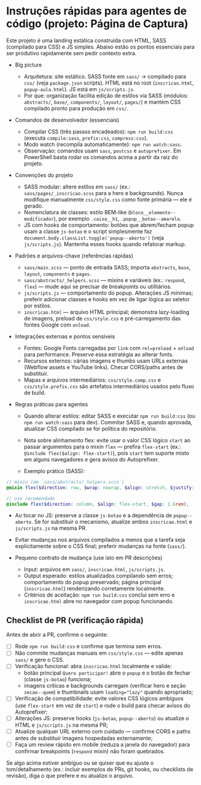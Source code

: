 # Instruções rápidas para agentes de código (projeto: Página de Captura)

Este projeto é uma landing estática construída com HTML, SASS (compilado para CSS) e JS simples. Abaixo estão os pontos essenciais para ser produtivo rapidamente sem pedir contexto extra.

- Big picture

  - Arquitetura: site estático. SASS fonte em `sass/` -> compilado para `css/` (veja `package.json` scripts). HTML está no root (`inscricao.html`, `popup-aula.html`). JS está em `js/scripts.js`.
  - Por que: organização facilita edição de estilos via SASS (módulos: `abstracts/`, `base/`, `components/`, `layout/`, `pages/`) e mantém CSS compilado pronto para produção em `css/`.

- Comandos de desenvolvedor (essenciais)

  - Compilar CSS (três passos encadeados): `npm run build:css` (executa `compile:sass`, `prefix:css`, `compress:css`).
  - Modo watch (recompila automaticamente): `npm run watch:sass`.
  - Observação: comandos usam `sass`, `postcss` e `autoprefixer`. Em PowerShell basta rodar os comandos acima a partir da raiz do projeto.

- Convenções do projeto

  - SASS modular: altere estilos em `sass/` (ex.: `sass/pages/_inscricao.scss` para a hero e backgrounds). Nunca modifique manualmente `css/style.css` como fonte primária — ele é gerado.
  - Nomenclatura de classes: estilo BEM-like (`bloco__elemento--modificador`), por exemplo `.caixa__h1`, `.popup__botao--amarelo`.
  - JS com hooks de comportamento: botões que abrem/fecham popup usam a classe `js-botao` e o script simplesmente faz `document.body.classList.toggle('popup--aberto')` (veja `js/scripts.js`). Mantenha esses hooks quando refatorar markup.

- Padrões e arquivos-chave (referências rápidas)

  - `sass/main.scss` — ponto de entrada SASS; importa `abstracts`, `base`, `layout`, `components` e `pages`.
  - `sass/abstracts/_helpers.scss` — mixins e variáveis (ex.: `respond`, `flex`) — mude aqui se precisar de breakpoints ou utilitários.
  - `js/scripts.js` — comportamento do popup. Alterações JS mínimas; preferir adicionar classes e hooks em vez de ligar lógica ao seletor por estilos.
  - `inscricao.html` — arquivo HTML principal; demonstra lazy-loading de imagens, preload de `css/style.css` e pré-carregamento das fontes Google com `onload`.

- Integrações externas e pontos sensíveis

  - Fontes: Google Fonts carregadas por `link` com `rel=preload` + `onload` para performance. Preserve essa estratégia ao alterar fonts.
  - Recursos externos: várias imagens e thumbs usam URLs externas (Webflow assets e YouTube links). Checar CORS/paths antes de substituir.
  - Mapas e arquivos intermediários: `css/style.comp.css` e `css/style.prefix.css` são artefatos intermediários usados pelo fluxo de build.

- Regras práticas para agentes

  - Quando alterar estilos: editar SASS e executar `npm run build:css` (ou `npm run watch:sass` para dev). Commitar SASS e, quando aprovada, atualizar CSS compilado se for política do repositório.
  - Nota sobre alinhamento flex: evite usar o valor CSS lógico `start` ao passar argumentos para o mixin `flex` — prefira `flex-start` (ex.: `@include flex($align: flex-start)`), pois `start` tem suporte misto em alguns navegadores e gera avisos do Autoprefixer.

  - Exemplo prático (SASS):

```scss
// mixin (em `sass/abstracts/_helpers.scss`)
@mixin flex($direction: row, $wrap: nowrap, $align: stretch, $justify: flex-start, $gap: 0) { ... }

// uso recomendado
@include flex($direction: column, $align: flex-start, $gap: 1.6rem);
```

- Ao tocar no JS: preserve a classe `js-botao` e a dependência de `popup--aberto`. Se for substituir o mecanismo, atualize ambos `inscricao.html` e `js/scripts.js` na mesma PR.
- Evitar mudanças nos arquivos compilados a menos que a tarefa seja explicitamente sobre o CSS final; preferir mudanças na fonte (`sass/`).

- Pequeno contrato de mudança (use isto em PR descrições)
  - Input: arquivos em `sass/`, `inscricao.html`, `js/scripts.js`.
  - Output esperado: estilos atualizados compilando sem erros; comportamento do popup preservado; página principal (`inscricao.html`) renderizando corretamente localmente.
  - Critérios de aceitação: `npm run build:css` conclui sem erro e `inscricao.html` abre no navegador com popup funcionando.

## Checklist de PR (verificação rápida)

Antes de abrir a PR, confirme o seguinte:

- [ ] Rode `npm run build:css` e confirme que termina sem erros.
- [ ] Não commite mudanças manuais em `css/style.css` — edite apenas `sass/` e gere o CSS.
- [ ] Verificação funcional: abra `inscricao.html` localmente e valide:
  - botão principal `Quero participar!` abre o `popup` e o botão de fechar (classe `js-botao`) funciona;
  - imagens críticas e backgrounds carregam (verificar hero e seção `secao--quem`) e thumbnails usam `loading="lazy"` quando apropriado;
- [ ] Verificação de compatibilidade: evite valores CSS lógicos ambíguos (use `flex-start` em vez de `start`) e rode o build para checar avisos do Autoprefixer;
- [ ] Alterações JS: preserve hooks (`js-botao`, `popup--aberto`) ou atualize o HTML e `js/scripts.js` na mesma PR;
- [ ] Atualize qualquer URL externo com cuidado — confirme CORS e paths antes de substituir imagens hospedadas externamente;
- [ ] Faça um review rápido em mobile (reduza a janela do navegador) para confirmar breakpoints (`respond` mixin) não foram quebrados.

Se algo acima estiver ambíguo ou se quiser que eu ajuste o tom/detalhamento (ex.: incluir exemplos de PRs, git hooks, ou checklists de revisão), diga o que prefere e eu atualizo o arquivo.
